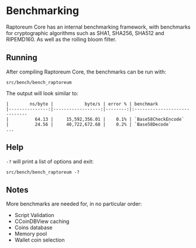 Benchmarking
============

Raptoreum Core has an internal benchmarking framework, with benchmarks
for cryptographic algorithms such as SHA1, SHA256, SHA512 and RIPEMD160. As well as the rolling bloom filter.

Running
---------------------
After compiling Raptoreum Core, the benchmarks can be run with:

    src/bench/bench_raptoreum

The output will look similar to:
```
|        ns/byte |            byte/s | error % | benchmark
|---------------:|------------------:|--------:|:-----------------------------
|          64.13 |     15,592,356.01 |    0.1% | `Base58CheckEncode`
|          24.56 |     40,722,672.68 |    0.2% | `Base58Decode`
...
```
Help
---------------------
`-?` will print a list of options and exit:

    src/bench/bench_raptoreum -?

Notes
---------------------
More benchmarks are needed for, in no particular order:
- Script Validation
- CCoinDBView caching
- Coins database
- Memory pool
- Wallet coin selection
